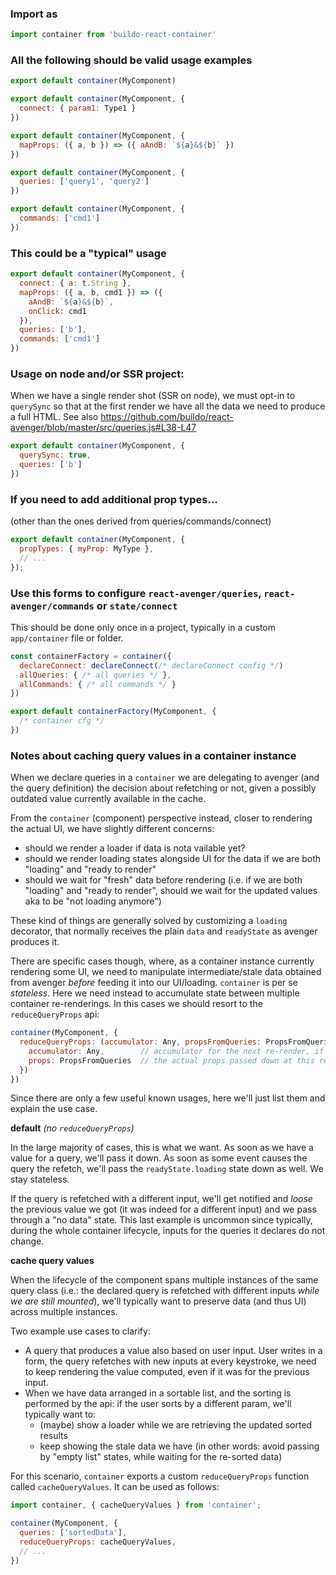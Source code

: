 ### Import as

```js
import container from 'buildo-react-container'
```

### All the following should be valid usage examples

```js
export default container(MyComponent)
```

```js
export default container(MyComponent, {
  connect: { param1: Type1 }
})
```

```js
export default container(MyComponent, {
  mapProps: ({ a, b }) => ({ aAndB: `${a}&${b}` })
})
```

```js
export default container(MyComponent, {
  queries: ['query1', 'query2']
})
```

```js
export default container(MyComponent, {
  commands: ['cmd1']
})
```

### This could be a "typical" usage

```js
export default container(MyComponent, {
  connect: { a: t.String },
  mapProps: ({ a, b, cmd1 }) => ({
    aAndB: `${a}&${b}`,
    onClick: cmd1
  }),
  queries: ['b'],
  commands: ['cmd1']
})
```

### Usage on node and/or SSR project:

When we have a single render shot (SSR on node), we must opt-in to `querySync` so that at the first render we have all the data we need to produce a full HTML. See also https://github.com/buildo/react-avenger/blob/master/src/queries.js#L38-L47

```js
export default container(MyComponent, {
  querySync: true,
  queries: ['b']
})
```

### If you need to add additional prop types...

(other than the ones derived from queries/commands/connect)

```js
export default container(MyComponent, {
  propTypes: { myProp: MyType },
  // ...
});
```

### Use this forms to configure `react-avenger/queries`, `react-avenger/commands` or `state/connect`

This should be done only once in a project, typically in a custom `app/container` file or folder.

```js
const containerFactory = container({
  declareConnect: declareConnect(/* declareConnect config */)
  allQueries: { /* all queries */ },
  allCommands: { /* all commands */ }
})

export default containerFactory(MyComponent, {
  /* container cfg */
})
```

### Notes about caching query values in a container instance

When we declare queries in a `container` we are delegating to avenger (and the query definition) the decision about refetching or not, given a possibly outdated value currently available in the cache.

From the `container` (component) perspective instead, closer to rendering the actual UI, we have slightly different concerns:
- should we render a loader if data is nota vailable yet?
- should we render loading states alongside UI for the data if we are both "loading" and "ready to render"
- should we wait for "fresh" data before rendering (i.e. if we are both "loading" and "ready to render", should we wait for the updated values aka to be "not loading anymore")

These kind of things are generally solved by customizing a `loading` decorator, that normally receives the plain `data` and `readyState` as avenger produces it.

There are specific cases though, where, as a container instance currently rendering some UI, we need to manipulate intermediate/stale data obtained from avenger *before* feeding it into our UI/loading. `container` is per se *stateless*. Here we need instead to accumulate state between multiple container re-renderings. In this cases we should resort to the `reduceQueryProps` api:

```js
container(MyComponent, {
  reduceQueryProps: (accumulator: Any, propsFromQueries: PropsFromQueries) => ({
    accumulator: Any,        // accumulator for the next re-render, if needed
    props: PropsFromQueries  // the actual props passed down at this render: you can map/change `readyState` and any query as you wish here
  })
})
```

Since there are only a few useful known usages, here we'll just list them and explain the use case.

**default** *(no `reduceQueryProps`)*

In the large majority of cases, this is what we want. As soon as we have a value for a query, we'll pass it down. As soon as some event causes the query the refetch, we'll pass the `readyState.loading` state down as well. We stay stateless.

If the query is refetched with a different input, we'll get notified and *loose* the previous value we got (it was indeed for a different input) and we pass through a "no data" state. This last example is uncommon since typically, during the whole container lifecycle, inputs for the queries it declares do not change.

**cache query values**

When the lifecycle of the component spans multiple instances of the same query class (i.e.: the declared query is refetched with different inputs *while we are still mounted*), we'll typically want to preserve data (and thus UI) across multiple instances.

Two example use cases to clarify:
- A query that produces a value also based on user input. User writes in a form, the query refetches with new inputs at every keystroke, we need to keep rendering the value computed, even if it was for the previous input.
- When we have data arranged in a sortable list, and the sorting is performed by the api: if the user sorts by a different param, we'll typically want to:
  - (maybe) show a loader while we are retrieving the updated sorted results
  - keep showing the stale data we have (in other words: avoid passing by "empty list" states, while waiting for the re-sorted data)
  
For this scenario, `container` exports a custom `reduceQueryProps` function called `cacheQueryValues`. It can be used as follows:

```js
import container, { cacheQueryValues } from 'container';

container(MyComponent, {
  queries: ['sortedData'],
  reduceQueryProps: cacheQueryValues,
  // ...
})
```

